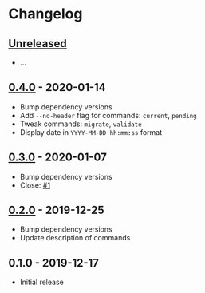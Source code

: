 # Changelog

## [Unreleased]

- ...

## [0.4.0] - 2020-01-14

- Bump dependency versions
- Add `--no-header` flag for commands: `current`, `pending`
- Tweak commands: `migrate`, `validate`
- Display date in `YYYY-MM-DD hh:mm:ss` format

## [0.3.0] - 2020-01-07

- Bump dependency versions
- Close: [#1](https://github.com/Synor/cli/issues/1)

## [0.2.0] - 2019-12-25

- Bump dependency versions
- Update description of commands

## 0.1.0 - 2019-12-17

- Initial release

[unreleased]: https://github.com/Synor/cli/compare/0.4.0...HEAD
[0.4.0]: https://github.com/Synor/cli/compare/0.3.0...0.4.0
[0.3.0]: https://github.com/Synor/cli/compare/0.2.0...0.3.0
[0.2.0]: https://github.com/Synor/cli/compare/0.1.0...0.2.0
